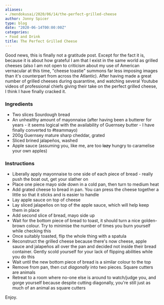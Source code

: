 ```yaml
---
aliases:
- /mendokusai/2020/06/14/the-perfect-grilled-cheese
author: Jonny Spicer
type: blog
date: "2020-06-14T00:00:00Z"
categories:
- Food and Drink
title: The Perfect Grilled Cheese
---
```

Good news, this is finally not a gratitude post. Except for the fact it is, because it is about how grateful I am that I exist in the same world as grilled cheeses (also I am not
open to criticism about my use of American vernacular at this time, "cheese toastie" summons far less imposing images than it's counterpart from across the Atlantic). After having
made a great number of grilled cheeses during quarantine, and watching several Youtube videos of professional chiefs giving their take on the perfect grilled cheese, I think I have
finally cracked it.

### Ingredients

- Two slices Sourdough bread
- An unhealthy amount of mayonnaise (after having been a butterer for years - it seems logical with the availability of Guernsey butter - I have finally converted to #teammayo)
- 200g Guernsey mature sharp cheddar, grated
- Sliced brined jalapeños, washed
- Apple sauce (assuming you, like me, are too ~~lazy~~ hungry to caramelise your own apples)

### Instructions

- Liberally apply mayonnaise to one side of each piece of bread - really push the boat out, get your slather on
- Place one piece mayo side down in a cold pan, then turn to medium heat
- Add grated cheese to bread in pan. You can press the cheese together a little so that it sticks and is easier to handle
- Lay apple sauce on top of cheese
- Lay sliced jalapeños on top of the apple sauce, which will help keep them in place
- Add second slice of bread, mayo side up
- Wait for the bottom piece of bread to toast, it should turn a nice golden-brown colour. Try to minimise the number of times you burn yourself while checking this
- Once suitably toasted, flip the whole thing with a spatula
- Reconstruct the grilled cheese because there's now cheese, apple sauce and jalapeños all over the pan and decided not inside their bread container. Gently scold yourself for
your lack of flipping abilities while you do this
- Wait until the new bottom piece of bread is a similar colour to the top
- Remove from pan, then cut *diagonally* into two pieces. Square cutters are animals
- Retreat to a room where no-one else is around to watch/judge you, and gorge yourself because despite cutting diagonally, you're still just as much of an animal as square cutters

Enjoy.
